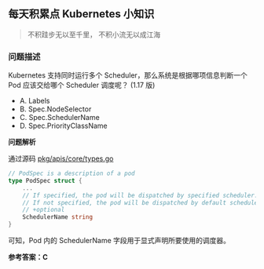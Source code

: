## 每天积累点 Kubernetes 小知识

> 不积跬步无以至千里， 不积小流无以成江海

### 问题描述

Kubernetes 支持同时运行多个 Scheduler，那么系统是根据哪项信息判断一个 Pod 应该交给哪个 Scheduler 调度呢？ (1.17 版)

- A. Labels
- B. Spec.NodeSelector
- C. Spec.SchedulerName
- D. Spec.PriorityClassName

**问题解析**

通过源码 [pkg/apis/core/types.go](https://github.com/kubernetes/kubernetes/blob/release-1.17/pkg/apis/core/types.go#L2700-L2703)

```go
// PodSpec is a description of a pod
type PodSpec struct {
    ...
    // If specified, the pod will be dispatched by specified scheduler.
    // If not specified, the pod will be dispatched by default scheduler.
    // +optional
    SchedulerName string
}
```

可知，Pod 内的 SchedulerName 字段用于显式声明所要使用的调度器。

**参考答案：C**
